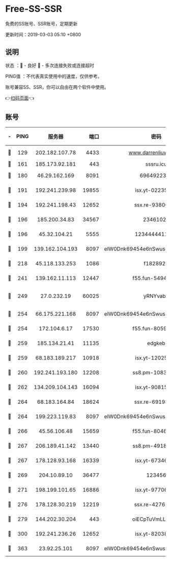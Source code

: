 # Free-SS-SSR

免费的SS账号、SSR账号，定期更新

更新时间：2019-03-03 05:10 +0800

## 说明

状态     ：🙂 - 良好 🙁 - 多次连接失败或连接超时

PING值   ：不代表真实使用中的速度，仅供参考。

账号兼容SS、SSR，你可以自由在两个软件中使用。

👉[扫码页面](https://liesauer.github.io/free-ss-ssr.github.io/)👈

## 账号

|-|PING|服务器|端口|密码|加密方式|区域|
|:----:|:----:|:-----:|-----:|:----:|:----:|:----:|
|🙂|129|202.182.107.78|4433|www.darrenliuwei.com|aes-256-cfb|JP|
|🙂|161|185.173.92.181|443|sssru.icu|rc4-md5|RU|
|🙂|180|46.29.162.169|8091|6964922356|aes-256-cfb|RU|
|🙂|191|192.241.239.98|19855|isx.yt-02235156|aes-256-cfb|US|
|🙂|194|192.241.198.43|12652|ssx.re-93806921|aes-256-cfb|US|
|🙂|196|185.200.34.83|34567|23461023|aes-256-cfb|US|
|🙂|196|45.32.104.21|5555|1234444411111|aes-256-cfb|SG|
|🙂|199|139.162.104.193|8097|eIW0Dnk69454e6nSwuspv9DmS201tQ0D|aes-256-cfb|JP|
|🙂|218|45.118.133.253|1086|f1828920|aes-256-cfb|SG|
|🙂|241|139.162.11.113|12447|f55.fun-54942636|aes-256-cfb|SG|
|🙂|249|27.0.232.19|60025|yRNYvabB|xchacha20-ietf-poly1305|HK|
|🙂|254|66.175.221.168|8097|eIW0Dnk69454e6nSwuspv9DmS201tQ0D|aes-256-cfb|US|
|🙂|254|172.104.6.17|17530|f55.fun-80599240|aes-256-cfb|US|
|🙂|259|185.134.21.41|11135|edgkeb|aes-256-cfb|GB|
|🙂|259|68.183.189.217|10918|isx.yt-12025761|aes-256-cfb|SG|
|🙂|260|192.241.193.180|12208|ss8.pm-10835371|aes-256-cfb|US|
|🙂|262|134.209.104.143|16094|isx.yt-90815095|aes-256-cfb|SG|
|🙂|264|68.183.164.84|18624|ssx.re-69198876|aes-256-cfb|US|
|🙂|264|199.223.119.83|8097|eIW0Dnk69454e6nSwuspv9DmS201tQ0D|aes-256-cfb|US|
|🙂|266|45.56.106.48|15659|f55.fun-80465528|aes-256-cfb|US|
|🙂|267|206.189.41.142|13440|ss8.pm-49181075|aes-256-cfb|SG|
|🙂|267|178.128.93.168|16339|isx.yt-67346063|aes-256-cfb|SG|
|🙂|269|204.10.89.10|36477|123456|aes-256-cfb|US|
|🙂|271|198.199.101.65|16886|isx.yt-97706570|aes-256-cfb|US|
|🙂|276|178.128.30.219|12219|ssx.re-42762203|aes-256-cfb|SG|
|🙂|279|144.202.30.204|443|oiECpTuVmLLxk4Ts|aes-256-cfb|US|
|🙂|300|192.241.236.26|12652|isx.yt-82038040|aes-256-cfb|US|
|🙂|363|23.92.25.101|8097|eIW0Dnk69454e6nSwuspv9DmS201tQ0D|aes-256-cfb|US|

